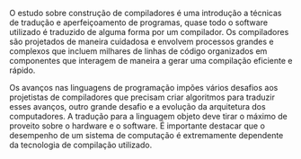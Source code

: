 O estudo sobre construção de compiladores é uma introdução a técnicas de tradução e aperfeiçoamento de programas, quase todo o software utilizado é traduzido de alguma forma por um compilador. Os compiladores são projetados de maneira cuidadosa e envolvem processos grandes e complexos que incluem milhares de linhas de código organizados em componentes que interagem de maneira a gerar uma compilação eficiente e rápido. 

Os avanços nas linguagens de programação impões vários desafios aos projetistas de compiladores que precisam criar algoritmos para traduzir esses avanços, outro grande desafio e a evolução da arquitetura dos computadores. A tradução para a linguagem objeto deve tirar o máximo de proveito sobre o hardware e o software. É importante destacar que o desempenho de um sistema de computação é extremamente dependente da tecnologia de compilação utilizado.